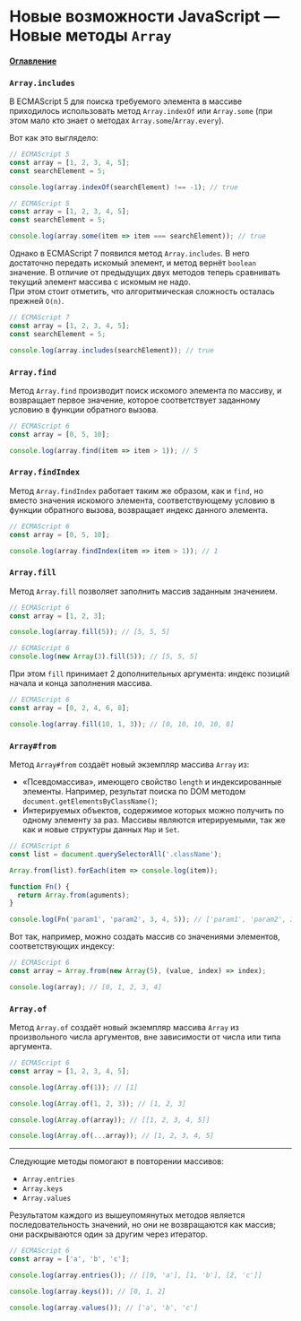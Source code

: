# Новые возможности JavaScript — Новые методы `Array`

#### [Оглавление](../../README.md)

### `Array.includes`

В ECMAScript 5 для поиска требуемого элемента в массиве приходилось использовать
метод `Array.indexOf` или `Array.some` (при этом мало кто знает о методах `Array.some`/`Array.every`).

Вот как это выглядело:

```javascript
// ECMAScript 5
const array = [1, 2, 3, 4, 5];
const searchElement = 5;

console.log(array.indexOf(searchElement) !== -1); // true
```

```javascript
// ECMAScript 5
const array = [1, 2, 3, 4, 5];
const searchElement = 5;

console.log(array.some(item => item === searchElement)); // true
```

Однако в ECMAScript 7 появился метод `Array.includes`. В него достаточно передать искомый
элемент, и метод вернёт `boolean` значение. В отличие от предыдущих двух методов теперь
сравнивать текущий элемент массива с искомым не надо.  
При этом стоит отметить, что алгоритмическая сложность осталась прежней `O(n)`.

```javascript
// ECMAScript 7
const array = [1, 2, 3, 4, 5];
const searchElement = 5;

console.log(array.includes(searchElement)); // true
```

### `Array.find`

Метод `Array.find` производит поиск искомого элемента по массиву, и возвращает первое значение,
которое соответствует заданному условию в функции обратного вызова.

```javascript
// ECMAScript 6
const array = [0, 5, 10];

console.log(array.find(item => item > 1)); // 5
```

### `Array.findIndex`

Метод `Array.findIndex` работает таким же образом, как и `find`, но вместо значения искомого
элемента, соответствующему условию в функции обратного вызова, возвращает индекс
данного элемента.

```javascript
// ECMAScript 6
const array = [0, 5, 10];

console.log(array.findIndex(item => item > 1)); // 1
```

### `Array.fill`

Метод `Array.fill` позволяет заполнить массив заданным значением.

```javascript
// ECMAScript 6
const array = [1, 2, 3];

console.log(array.fill(5)); // [5, 5, 5]
```

```javascript
// ECMAScript 6
console.log(new Array(3).fill(5)); // [5, 5, 5]
```

При этом `fill` принимает 2 дополнительных аргумента: индекс позиций начала и конца
заполнения массива.

```javascript
// ECMAScript 6
const array = [0, 2, 4, 6, 8];

console.log(array.fill(10, 1, 3)); // [0, 10, 10, 10, 8]
```

### `Array#from`

Метод `Array#from` создаёт новый экземпляр массива `Array` из:

- &laquo;Псевдомассива&raquo;, имеющего свойство `length` и индексированные элементы.
Например, результат поиска по DOM методом `document.getElementsByClassName()`;
- Интерируемых объектов, содержимое которых можно получить по одному элементу за раз.
Массивы являются итерируемыми, так же как и новые структуры данных `Map` и `Set`.

```javascript
// ECMAScript 6
const list = document.querySelectorAll('.className');

Array.from(list).forEach(item => console.log(item));
```

```javascript
function Fn() {
  return Array.from(aguments);
}

console.log(Fn('param1', 'param2', 3, 4, 5)); // ['param1', 'param2', 3, 4, 5]
```

Вот так, например, можно создать массив со значениями элементов, соответствующих
индексу:

```javascript
// ECMAScript 6
const array = Array.from(new Array(5), (value, index) => index);

console.log(array); // [0, 1, 2, 3, 4]
```

### `Array.of`

Метод `Array.of` создаёт новый экземпляр массива `Array` из произвольного числа аргументов,
вне зависимости от числа или типа аргумента.

```javascript
// ECMAScript 6
const array = [1, 2, 3, 4, 5];

console.log(Array.of(1)); // [1]

console.log(Array.of(1, 2, 3)); // [1, 2, 3]

console.log(Array.of(array)); // [[1, 2, 3, 4, 5]]

console.log(Array.of(...array)); // [1, 2, 3, 4, 5]
```

---

Следующие методы помогают в повторении массивов:

- `Array.entries`
- `Array.keys`
- `Array.values`

Результатом каждого из вышеупомянутых методов является последовательность значений,
но они не возвращаются как массив; они раскрываются один за другим через итератор.

```javascript
// ECMAScript 6
const array = ['a', 'b', 'c'];

console.log(array.entries()); // [[0, 'a'], [1, 'b'], [2, 'c']]

console.log(array.keys()); // [0, 1, 2]

console.log(array.values()); // ['a', 'b', 'c']
```
